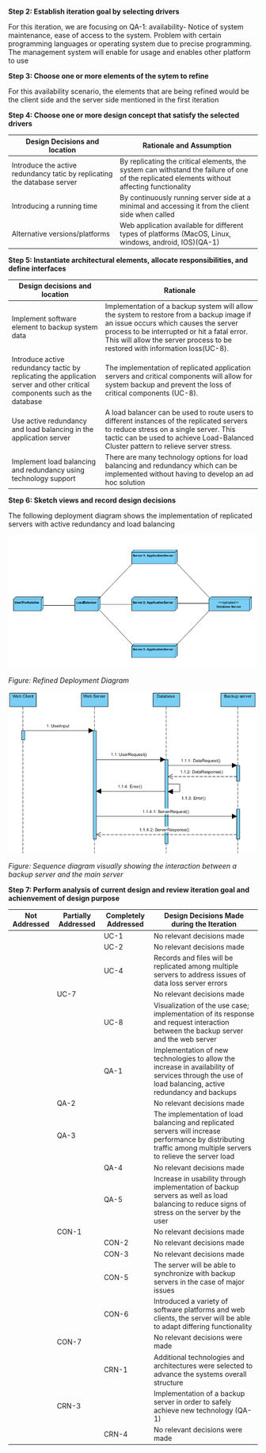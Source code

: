 **Step 2: Establish iteration goal by selecting drivers**

  For this iteration, we are focusing on QA-1: availability- Notice of system maintenance, ease of access to the system. Problem with certain programming languages or operating system due to precise programming. The management system will enable for usage and enables other platform to use

**Step 3: Choose one or more elements of the sytem to refine**

  For this availability scenario, the elements that are being refined would be the client side and the server side mentioned in the first iteration

**Step 4: Choose one or more design concept that satisfy the selected drivers**

| Design Decisions and location                                            | Rationale and Assumption                                                                                                                     |
|--------------------------------------------------------------------------|----------------------------------------------------------------------------------------------------------------------------------------------|
| Introduce the active redundancy tatic by replicating the database server | By replicating the critical elements, the system can withstand the failure of one of the replicated elements without affecting functionality |
| Introducing a running time                                               | By continuously running server side at a minimal and accessing it from the client side when called                                           |
| Alternative versions/platforms                                           | Web application available for different types of platforms (MacOS, Linux, windows, android, IOS)(QA-1)                                       |

**Step 5: Instantiate architectural elements, allocate responsibilities, and define interfaces**

| Design decisions and location                                                                                               | Rationale                                                                                                                                                                                                                                                        |
|-----------------------------------------------------------------------------------------------------------------------------|------------------------------------------------------------------------------------------------------------------------------------------------------------------------------------------------------------------------------------------------------------------|
| Implement software element to backup system data                                                                            | Implementation of a backup system will allow the system to restore from a backup image if an issue occurs which causes the server process to be interrupted or hit a fatal error. This will allow the server process to be restored with information loss(UC-8). |
| Introduce active redundancy tactic by replicating the application server and other critical components such as the database | The implementation of replicated application servers and critical components will allow for system backup and prevent the loss of critical components (UC-8).                                                                                                    |
| Use active redundancy and load balancing in the application server                                                          | A load balancer can be used to route users to different instances of the replicated servers to reduce stress on a single server. This tactic can be used to achieve Load-Balanced Cluster pattern to relieve server stress.                                      |
| Implement load balancing and redundancy using technology support                                                            | There are many technology options for load balancing and redundancy which can be implemented without having to develop an ad hoc solution                                                                                                                        |

**Step 6: Sketch views and record design decisions**

The following deployment diagram shows the implementation of replicated servers with active redundancy and load balancing

![alt Deployment Diagram](https://github.com/SOFE3650F18/project-group-26/blob/master/Iteration%203/deployment.PNG)   

*Figure: Refined Deployment Diagram*

![alt Sequence Diagram](https://github.com/SOFE3650F18/project-group-26/blob/master/Iteration%203/UC-8%20Sequence%20Diagram.png)

*Figure: Sequence diagram visually showing the interaction between a backup server and the main server*

**Step 7: Perform analysis of current design and review iteration goal and achienvement of design purpose**

| Not Addressed | Partially Addressed | Completely Addressed | Design Decisions Made during the Iteration                                                                                                                      |
|---------------|---------------------|----------------------|-----------------------------------------------------------------------------------------------------------------------------------------------------------------|
|               |                     | UC-1                 | No relevant decisions made                                                                                                                                      |
|               |                     | UC-2                 | No relevant decisions made                                                                                                                                      |
|               |                     | UC-4                 | Records and files will be replicated among multiple servers to address issues of data loss server errors                                                        |
|               | UC-7                |                      | No relevant decisions made                                                                                                                                      |
|               |                     | UC-8                 | Visualization of the use case; implementation of its response and request interaction between the backup server and the web server                              |
|               |                     | QA-1                 | Implementation of new technologies to allow the increase in availability of services through the use of load balancing, active redundancy and backups           |
|               | QA-2                |                      | No relevant decisions made                                                                                                                                      |
|               | QA-3                |                      | The implementation of load balancing and replicated servers will increase performance by distributing traffic among multiple servers to relieve the server load |
|               |                     | QA-4                 | No relevant decisions made                                                                                                                                      |
|               |                     | QA-5                 | Increase in usability through implementation of backup servers as well as load balancing to reduce signs of stress on the server by the user                    |
|               | CON-1               |                      | No relevant decisions made                                                                                                                                      |
|               |                     | CON-2                | No relevant decisions made                                                                                                                                      |
|               |                     | CON-3                | No relevant decisions made                                                                                                                                      |
|               |                     | CON-5                | The server will be able to synchronize with backup servers in the case of major issues                                                                          |
|               |                     | CON-6                | Introduced a variety of software platforms and web clients, the server will be able to adapt differing functionality                                            |
|               | CON-7               |                      | No relevant decisions were made                                                                                                                                 |
|               |                     | CRN-1                | Additional technologies and architectures were selected to advance the systems overall structure                                                                |
|               | CRN-3               |                      | Implementation of a backup server in order to safely achieve new technology (QA-1)                                                                              |
|               |                     | CRN-4                | No relevant decisions were made                                                                                                                                 |
                            
